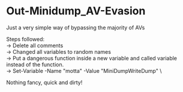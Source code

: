 # Out-Minidump_AV-Evasion

Just a very simple way of bypassing the majority of AVs

Steps followed: \
  -> Delete all comments \
  -> Changed all variables to random names \
  -> Put a dangerous function inside a new variable and called variable instead of the function. \
      -> Set-Variable -Name "motta" -Value "MiniDumpWriteDump" \

Nothing fancy, quick and dirty!
